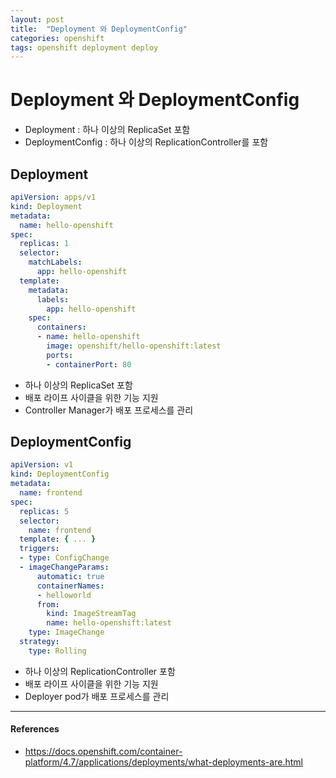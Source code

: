 ```yaml
---
layout: post
title:  "Deployment 와 DeploymentConfig"
categories: openshift
tags: openshift deployment deploy
---
```


# Deployment 와 DeploymentConfig

- Deployment : 하나 이상의 ReplicaSet 포함
- DeploymentConfig : 하나 이상의 ReplicationController를 포함


## Deployment

~~~yaml
apiVersion: apps/v1
kind: Deployment
metadata:
  name: hello-openshift
spec:
  replicas: 1
  selector:
    matchLabels:
      app: hello-openshift
  template:
    metadata:
      labels:
        app: hello-openshift
    spec:
      containers:
      - name: hello-openshift
        image: openshift/hello-openshift:latest
        ports:
        - containerPort: 80
~~~
- 하나 이상의 ReplicaSet 포함
- 배포 라이프 사이클을 위한 기능 지원
- Controller Manager가 배포 프로세스를 관리



## DeploymentConfig
~~~yaml
apiVersion: v1
kind: DeploymentConfig
metadata:
  name: frontend
spec:
  replicas: 5
  selector:
    name: frontend
  template: { ... }
  triggers:
  - type: ConfigChange 
  - imageChangeParams:
      automatic: true
      containerNames:
      - helloworld
      from:
        kind: ImageStreamTag
        name: hello-openshift:latest
    type: ImageChange  
  strategy:
    type: Rolling      
~~~
- 하나 이상의 ReplicationController 포함
- 배포 라이프 사이클을 위한 기능 지원
- Deployer pod가 배포 프로세스를 관리



---
#### References
- https://docs.openshift.com/container-platform/4.7/applications/deployments/what-deployments-are.html
